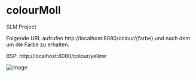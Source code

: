 # colourMoll
SLM Project

Folgende URL aufrufen http://localhost:8080/colour/{farbe} und nach dem um die Farbe zu erhalten.

BSP:
http://localhost:8080/colour/yellow


![image](https://user-images.githubusercontent.com/115585009/205986893-a0cccc61-4088-4659-90d9-7a081e2fe4d5.png)

